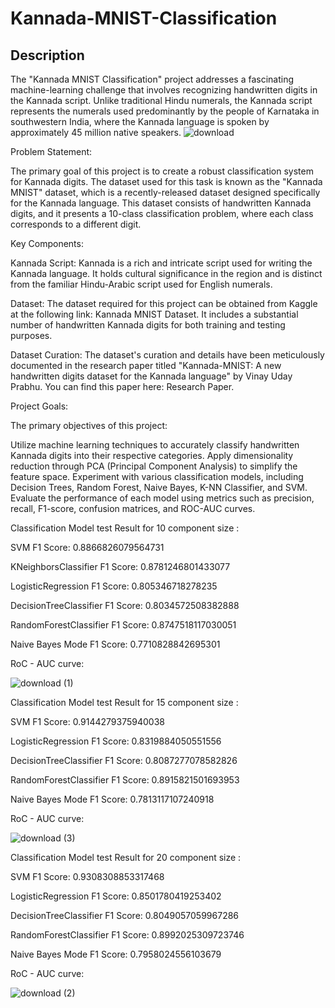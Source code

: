 # Kannada-MNIST-Classification

## Description
The "Kannada MNIST Classification" project addresses a fascinating machine-learning challenge that involves recognizing handwritten digits in the Kannada script. Unlike traditional Hindu numerals, the Kannada script represents the numerals used predominantly by the people of Karnataka in southwestern India, where the Kannada language is spoken by approximately 45 million native speakers.
![download](https://github.com/drajasekar/-Kannada-MNIST---Classification/assets/44079369/841feb55-ee84-4f16-8cda-ad4399d770e9)


Problem Statement:

The primary goal of this project is to create a robust classification system for Kannada digits. The dataset used for this task is known as the "Kannada MNIST" dataset, which is a recently-released dataset designed specifically for the Kannada language. This dataset consists of handwritten Kannada digits, and it presents a 10-class classification problem, where each class corresponds to a different digit.

Key Components:

Kannada Script: Kannada is a rich and intricate script used for writing the Kannada language. It holds cultural significance in the region and is distinct from the familiar Hindu-Arabic script used for English numerals.

Dataset: The dataset required for this project can be obtained from Kaggle at the following link: Kannada MNIST Dataset. It includes a substantial number of handwritten Kannada digits for both training and testing purposes.

Dataset Curation: The dataset's curation and details have been meticulously documented in the research paper titled "Kannada-MNIST: A new handwritten digits dataset for the Kannada language" by Vinay Uday Prabhu. You can find this paper here: Research Paper.

Project Goals:

The primary objectives of this project:

Utilize machine learning techniques to accurately classify handwritten Kannada digits into their respective categories.
Apply dimensionality reduction through PCA (Principal Component Analysis) to simplify the feature space.
Experiment with various classification models, including Decision Trees, Random Forest, Naive Bayes, K-NN Classifier, and SVM.
Evaluate the performance of each model using metrics such as precision, recall, F1-score, confusion matrices, and ROC-AUC curves.

Classification Model test Result for 10 component size :

SVM
F1 Score:  0.8866826079564731

KNeighborsClassifier
F1 Score:  0.8781246801433077

LogisticRegression
F1 Score:  0.805346718278235

DecisionTreeClassifier
F1 Score:  0.8034572508382888

RandomForestClassifier
F1 Score:  0.8747518117030051

Naive Bayes Mode
F1 Score:  0.7710828842695301

RoC - AUC curve:

![download (1)](https://github.com/drajasekar/-Kannada-MNIST---Classification/assets/44079369/c198db28-af35-408f-ae64-7afc6b8ade87)

Classification Model test Result for 15 component size :

SVM
F1 Score:  0.9144279375940038

LogisticRegression
F1 Score:  0.8319884050551556

DecisionTreeClassifier
F1 Score:  0.8087277078582826

RandomForestClassifier
F1 Score:  0.8915821501693953

Naive Bayes Mode
F1 Score:  0.7813117107240918

RoC - AUC curve:

![download (3)](https://github.com/drajasekar/-Kannada-MNIST---Classification/assets/44079369/e1a14ac4-6f91-48a6-b9a9-944c85ab95c9)



Classification Model test Result for 20 component size :


SVM
F1 Score:  0.9308308853317468

LogisticRegression
F1 Score:  0.8501780419253402

DecisionTreeClassifier
F1 Score:  0.8049057059967286

RandomForestClassifier
F1 Score:  0.8992025309723746

Naive Bayes Mode
F1 Score:  0.7958024556103679

RoC - AUC curve:

![download (2)](https://github.com/drajasekar/-Kannada-MNIST---Classification/assets/44079369/487cd59f-3e52-40da-b8b2-c79853883d9f)
